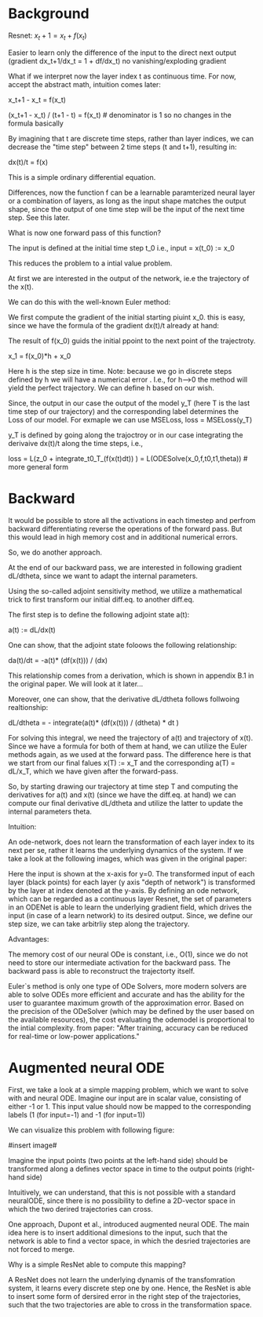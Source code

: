 # Background

Resnet:
$x_t+1 = x_t + f(x_t)$

Easier to learn only the difference of the input to the direct next output (gradient dx_t+1/dx_t = 1 + df/dx_t)
no vanishing/exploding gradient

What if we interpret now the layer index t as continuous time.
For now, accept the abstract math, intuition comes later:

x_t+1 - x_t = f(x_t)

(x_t+1 - x_t) / (t+1 - t) = f(x_t) # denominator is 1 so no changes in the formula basically

By imagining that t are discrete time steps, rather than layer indices,
we can decrease the "time step" between 2 time steps (t and t+1), resulting in:

dx(t)/t = f(x)

This is a simple ordinary differential equation. 

Differences, now the function f can be a learnable paramterized neural layer or a combination of layers, as long as 
the input shape matches the output shape, since the output of one time step will be the input of the next time step.
See this later.

What is now one forward pass of this function?

The input is defined at the initial time step t_0 i.e., input = x(t_0) := x_0

This reduces the problem to a intial value problem.

At first we are interested in the output of the network, ie.e the trajectory of the x(t).

We can do this with the well-known Euler method:

We first compute the gradient of the initial starting piuint x_0.
this is easy, since we have the formula of the gradient dx(t)/t already at hand:

The result of f(x_0) guids the initial ppoint to the next point of the trajectroty.

x_1 = f(x_0)*h + x_0

Here h is the step size in time. Note: because we go in discrete steps defined by h we will have a numerical error
. I.e., for h-->0 the method will yield the perfect trajectory. We can define h based on our wish.

Since, the output in our case the output of the model y_T (here T is the last time step of our trajectory)
and the corresponding label determines the Loss of our model. For exmaple we can use MSELoss,
loss = MSELoss(y_T)

y_T is defined by going along the trajoctroy or in our case integrating the derivaive dx(t)/t along the time steps, i.e.,

loss = L(z_0 + integrate_t0_T_(f(x(t)dt)) ) = L(ODESolve(x_0,f,t0,t1,theta)) # more general form

# Backward

It would be possible to store all the activations in each timestep and perfrom backward differentiating reverse the operations of the forward pass.
But this would lead in high memory cost and in additional numerical errors.

So, we do another approach.

At the end of our backward pass, we are interested in following gradient dL/dtheta, since we want to adapt the internal parameters.

Using the so-called adjoint sensitivity method, we utilize a mathematical trick to first transform our initial diff.eq. to another diff.eq.

The first step is to define the following adjoint state a(t):

a(t) := dL/dx(t)

One can show, that the adjoint state foloows the following relationship:

da(t)/dt = -a(t)* (df(x(t))) / (dx)

This relationship comes from a derivation, which is shown in appendix B.1 in the original paper. We will look at it later...


Moreover, one can show, that the derivative dL/dtheta follows follwoing realtionship:

dL/dtheta = - integrate(a(t)* (df(x(t))) / (dtheta) * dt )

For solving this integral, we need the trajectory of a(t) and trajectory of x(t). Since we have a formula for both of them at hand, we can
utilize the Euler methods again, as we used at the forward pass. The difference here is that we start from our final falues x(T) := x_T and
the corresponding a(T) = dL/x_T, which we have given after the forward-pass.

So, by starting drawing our trajectory at time step T and computing the derivatives for a(t) and x(t) (since we have the diff.eq. at hand)
we can compute our final derivative dL/dtheta and utilize the latter to update the internal parameters theta.

Intuition:

An ode-network, does not learn the transformation of each layer index to its next per se, rather it learns the underlying dynamics of the system.
If we take a look at the following images, which was given in the original paper:


Here the input is shown at the x-axis for y=0. The transformed input of each layer (black points) for each layer (y axis "depth of network")
is transformed by the layer at index denoted at the y-axis. By defining an ode network, which can be regarded as a continuous layer Resnet,
the set of parameters in an ODENet is able to learn the underlying gradient field, which drives the input (in case of a learn network) to its
desired output. Since, we define our step size, we can take arbitrliy step along the trajectory.

Advantages:

The memory cost of our neural ODe is constant, i.e., O(1), since we do not need to store our intermediate activation for the backward pass.
The backward pass is able to reconstruct the trajectorty itself.

Euler`s method is only one type of ODe Solvers, more modern solvers are able to solve ODEs more efficient and accurate and has the ability
for the user to guarantee maximum growth of the approximation error.
Based on the precision of the ODeSolver (which may be defined by the user based on the available resources), the cost evaluating the odemodel
is proportional to the intial complexity.
from paper:
"After training, accuracy can be reduced for real-time or low-power applications."


# Augmented neural ODE

First, we take a look at a simple mapping problem, which we want to solve with and neural ODE.
Imagine our input are in scalar value, consisting of either -1 or 1.
This input value should now be mapped to the corresponding labels (1 (for input=-1) and -1 (for input=1))

We can visualize this problem with following figure:

#insert image#

Imagine the input points (two points at the left-hand side) should be transformed along a defines vector space in time to the output points
(right-hand side)

Intuitively, we can understand, that this is not possible with a standard neuralODE, since there is no possibility to define a 2D-vector space
in which the two derired trajectories can cross.

One approach, Dupont et al., introduced augmented neural ODE. The main idea here is to insert additional dimesions to the input, such that
the network is able to find a vector space, in which the desried trajectories are not forced to merge.

Why is a simple ResNet able to compute this mapping?

A ResNet does not learn the underlying dynamis of the transfomration system, it learns every discrete step one by one.
Hence, the ResNet is able to insert some form of dersired error in the right step of the trajectories, such that the two trajectories are able
to cross in the transformation space.






